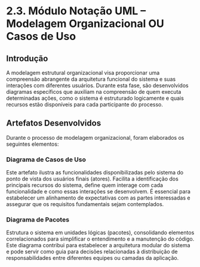 # 2.3. Módulo Notação UML – Modelagem Organizacional OU Casos de Uso

## Introdução

A modelagem estrutural organizacional visa proporcionar uma compreensão abrangente da arquitetura funcional do sistema e suas interações com diferentes usuários. Durante esta fase, são desenvolvidos diagramas específicos que auxiliam na compreensão de quem executa determinadas ações, como o sistema é estruturado logicamente e quais recursos estão disponíveis para cada participante do processo.

## Artefatos Desenvolvidos

Durante o processo de modelagem organizacional, foram elaborados os seguintes elementos:

### Diagrama de Casos de Uso
Este artefato ilustra as funcionalidades disponibilizadas pelo sistema do ponto de vista dos usuários finais (atores). Facilita a identificação dos principais recursos do sistema, define quem interage com cada funcionalidade e como essas interações se desenvolvem. É essencial para estabelecer um alinhamento de expectativas com as partes interessadas e assegurar que os requisitos fundamentais sejam contemplados.

### Diagrama de Pacotes
Estrutura o sistema em unidades lógicas (pacotes), consolidando elementos correlacionados para simplificar o entendimento e a manutenção do código. Este diagrama contribui para estabelecer a arquitetura modular do sistema e pode servir como guia para decisões relacionadas à distribuição de responsabilidades entre diferentes equipes ou camadas da aplicação.

